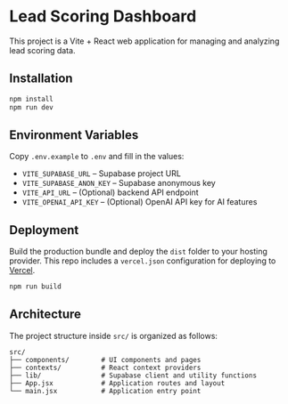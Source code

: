 # Lead Scoring Dashboard

This project is a Vite + React web application for managing and analyzing lead scoring data.

## Installation

```bash
npm install
npm run dev
```

## Environment Variables

Copy `.env.example` to `.env` and fill in the values:

- `VITE_SUPABASE_URL` – Supabase project URL
- `VITE_SUPABASE_ANON_KEY` – Supabase anonymous key
- `VITE_API_URL` – (Optional) backend API endpoint
- `VITE_OPENAI_API_KEY` – (Optional) OpenAI API key for AI features

## Deployment

Build the production bundle and deploy the `dist` folder to your hosting provider.
This repo includes a `vercel.json` configuration for deploying to [Vercel](https://vercel.com).

```bash
npm run build
```

## Architecture

The project structure inside `src/` is organized as follows:

```
src/
├── components/        # UI components and pages
├── contexts/          # React context providers
├── lib/               # Supabase client and utility functions
├── App.jsx            # Application routes and layout
└── main.jsx           # Application entry point
```
